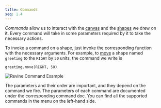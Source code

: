 ```yaml
---
title: Commands
seq: 1.4
---
```


_Commands_ allow us to interact with the [canvas](/docs/canvas) and the [shapes](/docs/shapes) we drew on it. Every command will take in some parameters required by it to take the necessary actions.

To invoke a command on a shape, just invoke the corresponding function with the necessary arguments. For example, to [move](/docs/move) a shape named `greeting` to the `RIGHT` by `50` units, the command we write is

```
greeting.move(RIGHT, 50)
```

![Revine Command Example](https://user-images.githubusercontent.com/4745789/136987897-3c66b590-7604-49d0-86bc-7e22dd63e333.gif)

The parameters and their order are important, and they depend on the command we fire. The parameters of each command are documented under the corresponding command doc. You can find all the supported commands in the menu on the left-hand side.

